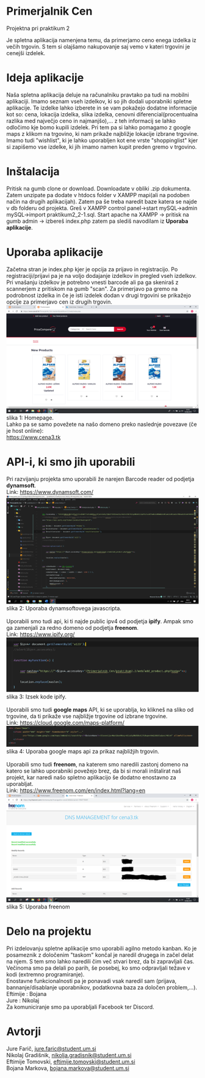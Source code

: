 # Primerjalnik Cen
Projektna pri praktikum 2

Je spletna aplikacija namenjena temu, da primerjamo ceno enega izdelka iz večih trgovin. S tem si olajšamo nakupovanje saj vemo v kateri trgovini je cenejši izdelek.

# Ideja aplikacije
Naša spletna aplikacija deluje na računalniku pravtako pa tudi na mobilni aplikaciji. Imamo seznam vseh izdelkov, ki so jih dodali uporabniki spletne aplikacije. Te izdelke lahko izberete in se vam pokažejo dodatne informacije kot so: cena, lokacija izdelka, slika izdelka, cenovni diferencial(procentualna razlika med največjo ceno in najmanjšo),... z teh informacij se lahko odločimo kje bomo kupili izdelek. Pri tem pa si lahko pomagamo z google maps z klikom na trgovino, ki nam prikaže najbližje lokacije izbrane trgovine. Imamo tudi "wishlist", ki je lahko uporabljen kot ene vrste "shoppinglist" kjer si zapišemo vse izdelke, ki jih imamo namen kupit preden gremo v trgovino.
# Inštalacija
Pritisk na gumb clone or download. Downloadate v obliki .zip dokumenta. Zatem unzipate pa dodate v htdocs folder v XAMPP mapi(ali na podoben način na drugih aplikacijah). Zatem pa še treba naredit baze katera se najde v db folderu od projekta. Greš v XAMPP control panel->start mySQL->admin mySQL->import praktikum2_2-1.sql. Start apache na XAMPP -> pritisk na gumb admin -> izbereš index.php zatem pa slediš navodilam iz <b>Uporaba aplikacije</b>.
# Uporaba aplikacije
Začetna stran je index.php kjer je opcija za prijavo in registracijo. Po registraciji/prijavi pa je na voljo dodajanje izdelkov in pregled vseh izdelkov. Pri vnašanju izdelkov je potrebno vnesti barcode ali pa ga skeniraš z scannerjem z pritiskom na gumb "scan". Za primerjavo pa gremo na podrobnost izdelka in če je isti izdelek dodan v drugi trgovini se prikažejo opcije za primerjavo cen iz drugih trgovin.<br>
![alt text](https://github.com/FaricJure/Primerjalnik_Cen/blob/master/praktikum2.2/img/slika_homepage.png)<br>
slika 1: Homepage.<br>
Lahko pa se samo povežete na našo domeno preko naslednje povezave (če je host online):<br>
https://www.cena3.tk

# API-i, ki smo jih uporabili
Pri razvijanju projekta smo uporabili že narejen Barcode reader od podjetja <b>dynamsoft</b>.<br>
Link: https://www.dynamsoft.com/
<br>
![alt text](https://github.com/FaricJure/Primerjalnik_Cen/blob/master/praktikum2.2/img/slika_dynamsoft_js.png)<br>
slika 2: Uporaba dynamsoftovega javascripta.<br><br>
Uporabili smo tudi api, ki ti najde public ipv4 od podjetja <b>ipify</b>. Ampak smo ga zamenjali za redno domeno od podjetja <b>freenom</b>.
<br>
Link: https://www.ipify.org/
<br>
![alt text](https://github.com/FaricJure/Primerjalnik_Cen/blob/master/praktikum2.2/img/ipv4_uporaba.PNG)<br>
slika 3: Izsek kode ipify. <br>
<br>
Uporabili smo tudi <b>google maps</b> API, ki se uporablja, ko klikneš na sliko od trgovine, da ti prikaže vse najbližje trgovine od izbrane trgovine.
<br>
Link: https://cloud.google.com/maps-platform/<br>
![alt text](https://github.com/FaricJure/Primerjalnik_Cen/blob/master/praktikum2.2/img/slika_praktikum_googleapi.png)<br>
slika 4: Uporaba google maps api za prikaz najbližjih trgovin.<br>
<br>
Uporabili smo tudi <b>freenom</b>, na katerem smo naredili zastonj domeno na katero se lahko uporabniki povežejo brez, da bi si morali inštalirat naš projekt, kar naredi našo spletno aplikacijo še dodatno enostavno za uporabljat.<br>
Link: https://www.freenom.com/en/index.html?lang=en<br>
![alt text](https://github.com/FaricJure/Primerjalnik_Cen/blob/master/praktikum2.2/img/slika_freenom.png)<br>
slika 5: Uporaba freenom


# Delo na projektu
Pri izdelovanju spletne aplikacije smo uporabili agilno metodo kanban. Ko je posameznik z določenim "taskom" končal je naredil drugega in začel delat na njem. S tem smo lahko naredili čim več stvari brez, da bi zapravljali čas.<br>
Večinoma smo pa delali po parih, še posebej, ko smo odpravljali težave v kodi (extremno programiranje).<br>
Enostavne funkcionalnosti pa je ponavadi vsak naredil sam (prijava, bannanje/disablanje uporabnikov, podatkovna baza za določen problem,...).<br>
Eftimije : Bojana<br>
Jure : Nikolaj<br>
Za komuniciranje smo pa uporabljali Facebook ter Discord.

# Avtorji
Jure Farič, <jure.faric@student.um.si><br>
Nikolaj Gradišnik, <nikolja.gradisnik@student.um.si> <br>
Eftimije Tomovski, <eftimije.tomovski@student.um.si> <br>
Bojana Markova, <bojana.markova@student.um.si>
